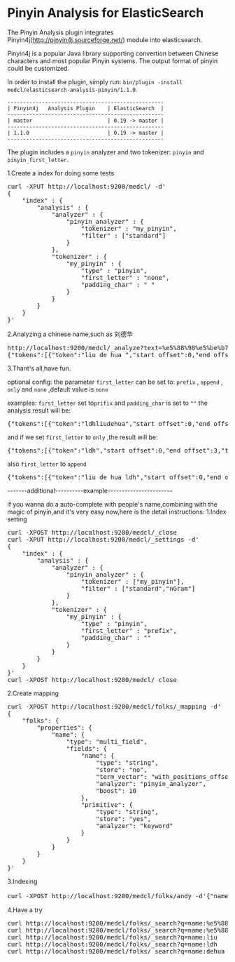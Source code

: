Pinyin Analysis for ElasticSearch
==================================

The Pinyin Analysis plugin integrates Pinyin4j(http://pinyin4j.sourceforge.net/) module into elasticsearch.

Pinyin4j is a popular Java library supporting convertion between Chinese characters and most popular Pinyin systems. The output format of pinyin could be customized.

In order to install the plugin, simply run: `bin/plugin -install medcl/elasticsearch-analysis-pinyin/1.1.0`.

    --------------------------------------------------
    | Pinyin4j   Analysis Plugin    | ElasticSearch  |
    --------------------------------------------------
    | master                        | 0.19 -> master |
    --------------------------------------------------
    | 1.1.0                         | 0.19 -> master |
    --------------------------------------------------

The plugin includes a `pinyin` analyzer and two tokenizer: `pinyin` and `pinyin_first_letter`.

1.Create a index for doing some tests
<pre>
curl -XPUT http://localhost:9200/medcl/ -d'
{
    "index" : {
        "analysis" : {
            "analyzer" : {
                "pinyin_analyzer" : {
                    "tokenizer" : "my_pinyin",
                    "filter" : ["standard"]
                }
            },
            "tokenizer" : {
                "my_pinyin" : {
                    "type" : "pinyin",
                    "first_letter" : "none",
                    "padding_char" : " "
                }
            }
        }
    }
}'
</pre>

2.Analyzing a chinese name,such as 刘德华
<pre>
http://localhost:9200/medcl/_analyze?text=%e5%88%98%e5%be%b7%e5%8d%8e&analyzer=pinyin_analyzer
{"tokens":[{"token":"liu de hua ","start_offset":0,"end_offset":3,"type":"word","position":1}]}
</pre>

3.Thant's all,have fun.

optional config:
the parameter `first_letter` can be set to: `prefix` , `append` , `only` and `none` ,default value is `none`

examples:
`first_letter` set to`prifix` and  `padding_char` is set to `""`
the analysis result will be:
<pre>
{"tokens":[{"token":"ldhliudehua","start_offset":0,"end_offset":3,"type":"word","position":1}]}
</pre>

and if we set `first_letter`  to `only` ,the result will be:
<pre>
{"tokens":[{"token":"ldh","start_offset":0,"end_offset":3,"type":"word","position":1}]}
</pre>
also   `first_letter`  to `append`
<pre>
{"tokens":[{"token":"liu de hua ldh","start_offset":0,"end_offset":3,"type":"word","position":1}]}
</pre>


-------additional----------example-----------------------

if you wanna do a auto-complete with people's name,combining with the magic of pinyin,and it's very easy now,here is the detail instructions:
1.Index setting
<pre>
curl -XPOST http://localhost:9200/medcl/_close
curl -XPUT http://localhost:9200/medcl/_settings -d'
{
    "index" : {
        "analysis" : {
            "analyzer" : {
                "pinyin_analyzer" : {
                    "tokenizer" : ["my_pinyin"],
                    "filter" : ["standard","nGram"]
                }
            },
            "tokenizer" : {
                "my_pinyin" : {
                    "type" : "pinyin",
                    "first_letter" : "prefix",
                    "padding_char" : ""
                }
            }
        }
    }
}'
curl -XPOST http://localhost:9200/medcl/_close
</pre>

2.Create mapping
<pre>
curl -XPOST http://localhost:9200/medcl/folks/_mapping -d'
{
    "folks": {
        "properties": {
            "name": {
                "type": "multi_field",
                "fields": {
                    "name": {
                        "type": "string",
                        "store": "no",
                        "term_vector": "with_positions_offsets",
                        "analyzer": "pinyin_analyzer",
                        "boost": 10
                    },
                    "primitive": {
                        "type": "string",
                        "store": "yes",
                        "analyzer": "keyword"
                    }
                }
            }
        }
    }
}'
</pre>

3.Indexing
<pre>
curl -XPOST http://localhost:9200/medcl/folks/andy -d'{"name":"刘德华"}'
</pre>

4.Have a try
<pre>
curl http://localhost:9200/medcl/folks/_search?q=name:%e5%88%98
curl http://localhost:9200/medcl/folks/_search?q=name:%e5%88%98%e5%be%b7
curl http://localhost:9200/medcl/folks/_search?q=name:liu
curl http://localhost:9200/medcl/folks/_search?q=name:ldh
curl http://localhost:9200/medcl/folks/_search?q=name:dehua
</pre>